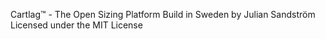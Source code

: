 Cartlag™ - The Open Sizing Platform Build in Sweden by Julian Sandström Licensed under the MIT License

